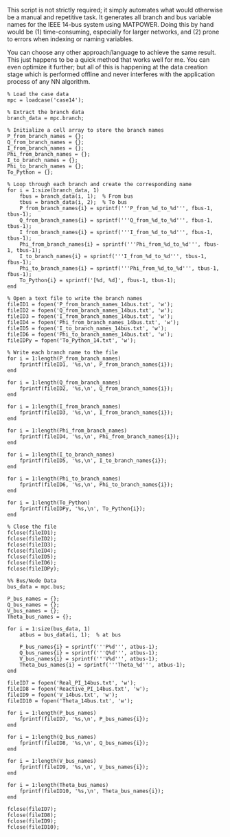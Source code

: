 This script is not strictly required; it simply automates what would otherwise be a manual and repetitive task. It
generates all branch and bus variable names for the IEEE 14-bus system using MATPOWER. Doing this by hand would be (1)
time-consuming, especially for larger networks, and (2) prone to errors when indexing or naming variables.

You can choose any other approach/language to achieve the same result. This just happens to be a quick method that works
well for me. You can even optimize it further; but all of this is happening at the data creation stage which is performed
offline and never interferes with the application process of any NN algorithm.

```mtlab
% Load the case data
mpc = loadcase('case14');

% Extract the branch data
branch_data = mpc.branch;

% Initialize a cell array to store the branch names
P_from_branch_names = {};
Q_from_branch_names = {};
I_from_branch_names = {};
Phi_from_branch_names = {};
I_to_branch_names = {};
Phi_to_branch_names = {};
To_Python = {};

% Loop through each branch and create the corresponding name
for i = 1:size(branch_data, 1)
    fbus = branch_data(i, 1);  % From bus
    tbus = branch_data(i, 2);  % To bus
    P_from_branch_names{i} = sprintf('''P_from_%d_to_%d''', fbus-1, tbus-1);
    Q_from_branch_names{i} = sprintf('''Q_from_%d_to_%d''', fbus-1, tbus-1);
    I_from_branch_names{i} = sprintf('''I_from_%d_to_%d''', fbus-1, tbus-1);
    Phi_from_branch_names{i} = sprintf('''Phi_from_%d_to_%d''', fbus-1, tbus-1);
    I_to_branch_names{i} = sprintf('''I_from_%d_to_%d''', tbus-1, fbus-1);
    Phi_to_branch_names{i} = sprintf('''Phi_from_%d_to_%d''', tbus-1, fbus-1);
    To_Python{i} = sprintf('[%d, %d]', fbus-1, tbus-1);
end

% Open a text file to write the branch names
fileID1 = fopen('P_from_branch_names_14bus.txt', 'w');
fileID2 = fopen('Q_from_branch_names_14bus.txt', 'w');
fileID3 = fopen('I_from_branch_names_14bus.txt', 'w');
fileID4 = fopen('Phi_from_branch_names_14bus.txt', 'w');
fileID5 = fopen('I_to_branch_names_14bus.txt', 'w');
fileID6 = fopen('Phi_to_branch_names_14bus.txt', 'w');
fileIDPy = fopen('To_Python_14.txt', 'w');

% Write each branch name to the file
for i = 1:length(P_from_branch_names)
    fprintf(fileID1, '%s,\n', P_from_branch_names{i});
end

for i = 1:length(Q_from_branch_names)
    fprintf(fileID2, '%s,\n', Q_from_branch_names{i});
end

for i = 1:length(I_from_branch_names)
    fprintf(fileID3, '%s,\n', I_from_branch_names{i});
end

for i = 1:length(Phi_from_branch_names)
    fprintf(fileID4, '%s,\n', Phi_from_branch_names{i});
end

for i = 1:length(I_to_branch_names)
    fprintf(fileID5, '%s,\n', I_to_branch_names{i});
end

for i = 1:length(Phi_to_branch_names)
    fprintf(fileID6, '%s,\n', Phi_to_branch_names{i});
end

for i = 1:length(To_Python)
    fprintf(fileIDPy, '%s,\n', To_Python{i});
end

% Close the file
fclose(fileID1);
fclose(fileID2);
fclose(fileID3);
fclose(fileID4);
fclose(fileID5);
fclose(fileID6);
fclose(fileIDPy);

%% Bus/Node Data
bus_data = mpc.bus;

P_bus_names = {};
Q_bus_names = {};
V_bus_names = {};
Theta_bus_names = {};

for i = 1:size(bus_data, 1)
    atbus = bus_data(i, 1);  % at bus

    P_bus_names{i} = sprintf('''P%d''', atbus-1);
    Q_bus_names{i} = sprintf('''Q%d''', atbus-1);
    V_bus_names{i} = sprintf('''V%d''', atbus-1);
    Theta_bus_names{i} = sprintf('''Theta_%d''', atbus-1);
end

fileID7 = fopen('Real_PI_14bus.txt', 'w');
fileID8 = fopen('Reactive_PI_14bus.txt', 'w');
fileID9 = fopen('V_14bus.txt', 'w');
fileID10 = fopen('Theta_14bus.txt', 'w');

for i = 1:length(P_bus_names)
    fprintf(fileID7, '%s,\n', P_bus_names{i});
end

for i = 1:length(Q_bus_names)
    fprintf(fileID8, '%s,\n', Q_bus_names{i});
end

for i = 1:length(V_bus_names)
    fprintf(fileID9, '%s,\n', V_bus_names{i});
end

for i = 1:length(Theta_bus_names)
    fprintf(fileID10, '%s,\n', Theta_bus_names{i});
end

fclose(fileID7);
fclose(fileID8);
fclose(fileID9);
fclose(fileID10);
```
